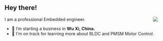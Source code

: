 
<h2>Hey there!</h2>
<a href="https://github.com/luck4ever">
  <img align="right" src="https://github-readme-stats-eight-theta.vercel.app/api?username=luck4ever&&count_private=true" />
</a>

I am a professional Embedded engineer.

- 🔭 I’m starting a business in <b>Wu Xi, China.</b>
- 🌱 I'm on track for learning more about BLDC and PMSM Motor Control.




